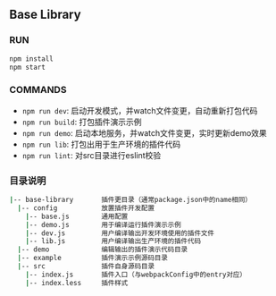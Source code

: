 ## Base Library

### RUN

```bash
npm install
npm start
```

### COMMANDS

* `npm run dev`: 启动开发模式，并watch文件变更，自动重新打包代码
* `npm run build`: 打包插件演示示例
* `npm run demo`: 启动本地服务，并watch文件变更，实时更新demo效果
* `npm run lib`: 打包出用于生产环境的插件代码
* `npm run lint`: 对src目录进行eslint校验

### 目录说明

```bash
|-- base-library       插件更目录（通常package.json中的name相同）
  |-- config           放置插件开发配置
    |-- base.js        通用配置
    |-- demo.js        用于编译运行插件演示示例
    |-- dev.js         用户编译输出开发环境使用的插件文件
    |-- lib.js         用户编译输出生产环境的插件代码
  |-- demo             编辑输出的插件演示代码目录
  |-- example          插件演示示例源码目录
  |-- src              插件自身源码目录
    |-- index.js       插件入口（与webpackConfig中的entry对应）
    |-- index.less     插件样式
```
